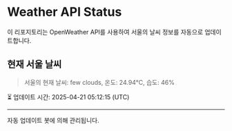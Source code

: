 
# Weather API Status

이 리포지토리는 OpenWeather API를 사용하여 서울의 날씨 정보를 자동으로 업데이트합니다.

## 현재 서울 날씨
> 서울의 현재 날씨: few clouds, 온도: 24.94°C, 습도: 46%

⏳ 업데이트 시간: 2025-04-21 05:12:15 (UTC)

---
자동 업데이트 봇에 의해 관리됩니다.
